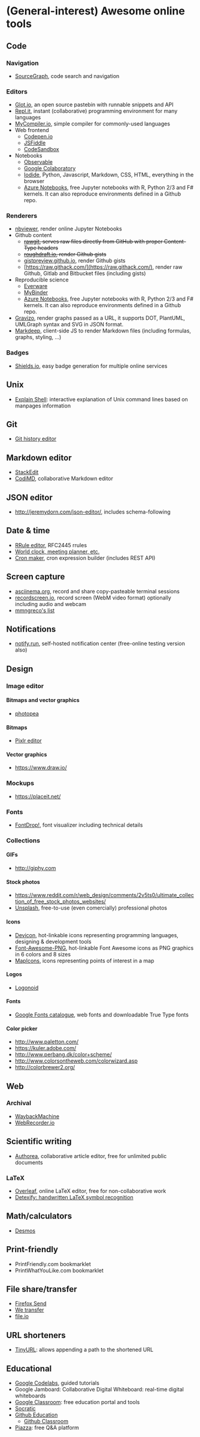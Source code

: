 # (General-interest) Awesome online tools
## Code
### Navigation
- [SourceGraph](https://sourcegraph.com/search), code search and navigation
### Editors
- [Glot.io](https://glot.io/), an open source pastebin with runnable snippets and API
- [Repl.it](https://repl.it/), instant (collaborative) programming environment for many languages
- [MyCompiler.io](https://www.mycompiler.io), simple compiler for commonly-used languages
- Web frontend
  - [Codepen.io](https://codepen.io/)
  - [JSFiddle](https://jsfiddle.net/)
  - [CodeSandbox](https://codesandbox.io)
- Notebooks
  - [Observable](https://beta.observablehq.com/scratchpad)
  - [Google Colaboratory](https://colab.research.google.com/)
  - [Iodide](https://alpha.iodide.io/), Python, Javascript, Markdown, CSS, HTML, everything in the browser
  - [Azure Notebooks](https://notebooks.azure.com/), free Jupyter notebooks with R, Python 2/3 and F# kernels. It can also reproduce environments defined in a Github repo.

### Renderers
- [nbviewer](https://nbviewer.jupyter.org/), render online Jupyter Notebooks
- Github content
  - ~~[rawgit](https://rawgit.com/), serves raw files directly from GitHub with proper Content-Type headers~~
  - ~~[roughdraft.io](http://www.roughdraft.io/), render Github gists~~
  - [gistpreview.github.io](https://gistpreview.github.io/), render Github gists
  - [https://raw.githack.com/](https://raw.githack.com/), render raw Github, Gitlab and Bitbucket files (including gists)
- Reproducible science
  - [Everware](http://everware.xyz)
  - [MyBinder](https://mybinder.org)
  - [Azure Notebooks](https://notebooks.azure.com/), free Jupyter notebooks with R, Python 2/3 and F# kernels. It can also reproduce environments defined in a Github repo.
- [Gravizo](http://www.gravizo.com/), render graphs passed as a URL, it supports DOT, PlantUML, UMLGraph syntax and SVG in JSON format.
- [Markdeep](https://casual-effects.com/markdeep/), client-side JS to render Markdown files (including formulas, graphs, styling, ...)
  
### Badges
- [Shields.io](https://shields.io/), easy badge generation for multiple online services

## Unix
- [Explain Shell](explainshell.com): interactive explanation of Unix command lines based on manpages information

## Git
- [Git history editor](https://bokub.github.io/git-history-editor/)

## Markdown editor 
- [StackEdit](https://stackedit-beta.herokuapp.com)
- [CodiMD](https://demo.codimd.org/), collaborative Markdown editor

## JSON editor
- http://jeremydorn.com/json-editor/, includes schema-following

## Date & time
- [RRule editor](https://jakubroztocil.github.io/rrule/), RFC2445 rrules
- [World clock, meeting planner, etc.](https://www.timeanddate.com/)
- [Cron maker](http://www.cronmaker.com), cron expression builder (includes REST API) 

## Screen capture
- [asciinema.org](https://asciinema.org), record and share copy-pasteable terminal sessions
- [recordscreen.io](https://recordscreen.io/), record screen (WebM video format) optionally including audio and webcam
- [mmngreco's list](https://gist.github.com/mmngreco/d57062bed0005ce245252eaef2846748#file-list_capture_resources-md)

## Notifications
- [notify.run](https://notify.run/), self-hosted notification center (free-online testing version also)

## Design
### Image editor
#### Bitmaps and vector graphics
- [photopea](https://www.photopea.com)
#### Bitmaps
- [Pixlr editor](https://pixlr.com/editor/)
#### Vector graphics
- https://www.draw.io/
### Mockups
- https://placeit.net/

### Fonts
- [FontDrop!](https://fontdrop.info/), font visualizer including technical details

### Collections
#### GIFs
- http://giphy.com

#### Stock photos
- https://www.reddit.com/r/web_design/comments/2v5ts0/ultimate_collection_of_free_stock_photos_websites/
- [Unsplash](https://unsplash.com), free-to-use (even comercially) professional photos

#### Icons
- [Devicon](http://konpa.github.io/devicon/), hot-linkable icons representing programming languages, designing & development tools
- [Font-Awesome-PNG](https://github.com/delight-im/Font-Awesome-PNG), hot-linkable Font Awesome icons as PNG graphics in 6 colors and 8 sizes
- [MapIcons](https://mapicons.mapsmarker.com), icons representing points of interest in a map

#### Logos
- [Logonoid](http://logonoid.com/)

#### Fonts
- [Google Fonts catalogue](https://fonts.google.com), web fonts and downloadable True Type fonts

#### Color picker
- http://www.paletton.com/
- https://kuler.adobe.com/
- http://www.perbang.dk/color+scheme/
- http://www.colorsontheweb.com/colorwizard.asp
- http://colorbrewer2.org/

## Web
### Archival
- [WaybackMachine](https://archive.org/web/)
- [WebRecorder.io](https://webrecorder.io)

## Scientific writing
- [Authorea](https://www.authorea.com), collaborative article editor, free for unlimited public documents
### LaTeX
- [Overleaf](https://www.overleaf.com), online LaTeX editor, free for non-collaborative work
- [Detexify: handwritten LaTeX symbol recognition](http://detexify.kirelabs.org/classify.html)

## Math/calculators
- [Desmos](https://www.desmos.com/calculator/fcjhdt1xdw)

## Print-friendly
- PrintFriendly.com bookmarklet
- PrintWhatYouLike.com bookmarklet

## File share/transfer
- [Firefox Send](https://send.firefox.com)
- [We transfer](https://wetransfer.com)
- [file.io](https://www.file.io/)

## URL shorteners
- [TinyURL](https://tinyurl.com/): allows appending a path to the shortened URL


## Educational
- [Google Codelabs](https://codelabs.developers.google.com/), guided tutorials
- Google Jamboard: Collaborative Digital Whiteboard: real-time digital whiteboards
- [Google Classroom](https://edu.google.com/products/classroom/): free education portal and tools
- [Socratic](https://socratic.org/)
- [Github Education](https://education.github.com)
  - [Github Classroom](https://classroom.github.com/) 
- [Piazza](https://piazza.com/): free Q&A platform
